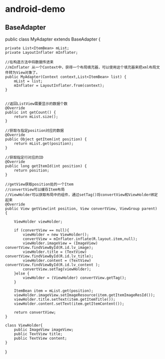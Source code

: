 # android-demo

## BaseAdapter

  public class MyAdapter extends BaseAdapter {

    private List<ItemBean> mList;
    private LayoutInflater mInflater;

    //在构造方法中将数据传进来
    //mInflater 从一个Context中，获得一个布局填充器，可以使用这个填充器来把xml布局文件转为View对象了。
    public MyAdapter(Context context,List<ItemBean> list) {
        mList = list;
        mInflater = LayoutInflater.from(context);
    }


    //返回ListView需要显示的数据个数
    @Override
    public int getCount() {
        return mList.size();
    }

    //获取与指定position对应的数据
    @Override
    public Object getItem(int position) {
        return mList.get(position);
    }

    //获取指定行对应的ID
    @Override
    public long getItemId(int position) {
        return position;
    }

    //getView获取position处的一个Item
    //convertView可以缓存Item布局
    //ViewHolder可以获取布局中的组件，通过setTag()将convertView和ViewHolder绑定起来
    @Override
    public View getView(int position, View convertView, ViewGroup parent) {

        ViewHolder viewHolder;

        if (convertView == null){
            viewHolder = new ViewHolder();
            convertView = mInflater.inflate(R.layout.item,null);
            viewHolder.imageView = (ImageView) convertView.findViewById(R.id.lv_image);
            viewHolder.title = (TextView) convertView.findViewById(R.id.lv_title);
            viewHolder.content = (TextView) convertView.findViewById(R.id.lv_content );
            convertView.setTag(viewHolder);
        }else {
            viewHolder = (ViewHolder) convertView.getTag();
        }

        ItemBean item = mList.get(position);
        viewHolder.imageView.setImageResource(item.getItemImageResId());
        viewHolder.title.setText(item.getItemTitle());
        viewHolder.content.setText(item.getItemContent());

        return convertView;
    }

    class ViewHolder{
        public ImageView imageView;
        public TextView title;
        public TextView content;
    }
  }
